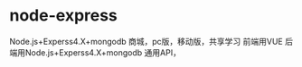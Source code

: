 # node-express
Node.js+Experss4.X+mongodb 商城，pc版，移动版，共享学习
前端用VUE
后端用Node.js+Experss4.X+mongodb
通用API，



